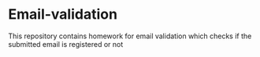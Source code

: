 # Email-validation
This repository contains homework for email validation which checks if the submitted email is registered or not
